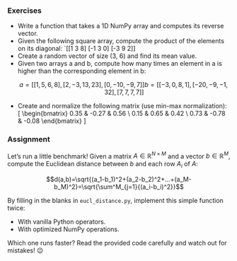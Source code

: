 ### Exercises

- Write a function that takes a 1D NumPy array and computes its reverse vector.
- Given the following square array, compute the product of the elements on its diagonal: `[[1 3 8] [-1 3 0] [-3 9 2]]
- Create a random vector of size (3, 6) and find its mean value.
- Given two arrays a and b, compute how many times an element in a is higher than the corresponding element in b:
  ```math
  a = [[1, 5, 6, 8], [2, -3, 13, 23], [0, -10, -9, 7]]
  b = [[-3, 0, 8, 1], [-20, -9, -1, 32], [7, 7, 7, 7]]
  ```
- Create and normalize the following matrix (use min-max normalization):
  \[
  \begin{bmatrix}
  0.35 & -0.27 & 0.56 \\
  0.15 & 0.65 & 0.42 \\
  0.73 & -0.78 & -0.08
  \end{bmatrix}
  \]

### Assignment

Let’s run a little benchmark! Given a matrix $A\in\mathbb{R}^{N\times M}$ and a vector $b\in\mathbb{R}^M$, compute the Euclidean distance between $b$ and each row $A_i$ of $A$:

$$d(a,b)=\sqrt{(a_1-b_1)^2+(a_2-b_2)^2+...+(a_M-b_M)^2}=\sqrt{\sum^M_{j=1}{(a_i-b_i)^2}}$$

By filling in the blanks in `eucl_distance.py`, implement this simple function twice:
- With vanilla Python operators.
- With optimized NumPy operations.

Which one runs faster? Read the provided code carefully and watch out for mistakes! 😉
